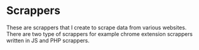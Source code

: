 # Scrappers
These are scrappers that I create to scrape data from various websites. There are two type of scrappers for example chrome extension scrappers written in JS and PHP scrappers.

